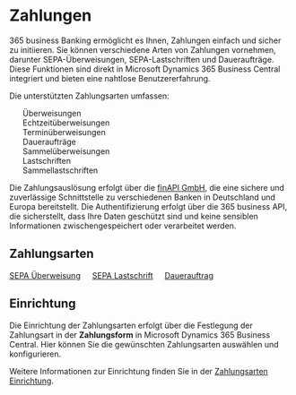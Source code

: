 # Zahlungen

365 business Banking ermöglicht es Ihnen, Zahlungen einfach und sicher zu initiieren. Sie können verschiedene Arten von Zahlungen vornehmen, darunter SEPA-Überweisungen, SEPA-Lastschriften und Daueraufträge. Diese Funktionen sind direkt in Microsoft Dynamics 365 Business Central integriert und bieten eine nahtlose Benutzererfahrung.

Die unterstützten Zahlungsarten umfassen:

<ul>
<i aria-hidden="true" class="fas fa-check"></i> Überweisungen<br>
<i aria-hidden="true" class="fas fa-check"></i> Echtzeitüberweisungen<br>
<i aria-hidden="true" class="fas fa-check"></i> Terminüberweisungen<br>
<i aria-hidden="true" class="fas fa-check"></i> Daueraufträge<br>
<i aria-hidden="true" class="fas fa-check"></i> Sammelüberweisungen<br>
<i aria-hidden="true" class="fas fa-check"></i> Lastschriften<br>
<i aria-hidden="true" class="fas fa-check"></i> Sammellastschriften
</ul>

Die Zahlungsauslösung erfolgt über die [finAPI GmbH](https://www.finapi.io/), die eine sichere und zuverlässige Schnittstelle zu verschiedenen Banken in Deutschland und Europa bereitstellt. Die Authentifizierung erfolgt über die 365 business API, die sicherstellt, dass Ihre Daten geschützt sind und keine sensiblen Informationen zwischengespeichert oder verarbeitet werden.

## Zahlungsarten

<div class="columns">
   <div>
       <a href="payment-types/sepa-credit-transfer.md">
           <div>
               <div><i class="fa-duotone fa-thin fa-money-bill-transfer" style="--fa-secondary-color: #00b7c3"></i></div>
               <div>SEPA Überweisung</div>
           </div>
       </a>
   </div>
   <div>
       <a href="payment-types/direct-debit.md">
           <div>
               <div><i class="fa-duotone fa-thin fa-money-check-dollar-pen" style="--fa-secondary-color: #00b7c3"></i></div>
               <div>SEPA Lastschrift</div>
           </div>
       </a>
   </div>
   <div>
       <a href="payment-types/standing-order.md">
           <div>
               <div><i class="fa-duotone fa-thin fa-money-bills" style="--fa-secondary-color: #00b7c3"></i></div>
               <div>Dauerauftrag</div>
           </div>
       </a>
   </div>
</div>

## Einrichtung

Die Einrichtung der Zahlungsarten erfolgt über die Festlegung der Zahlungsart in der **Zahlungsform** in Microsoft Dynamics 365 Business Central. Hier können Sie die gewünschten Zahlungsarten auswählen und konfigurieren.

Weitere Informationen zur Einrichtung finden Sie in der [Zahlungsarten Einrichtung](setup/payment-method-setup.md).